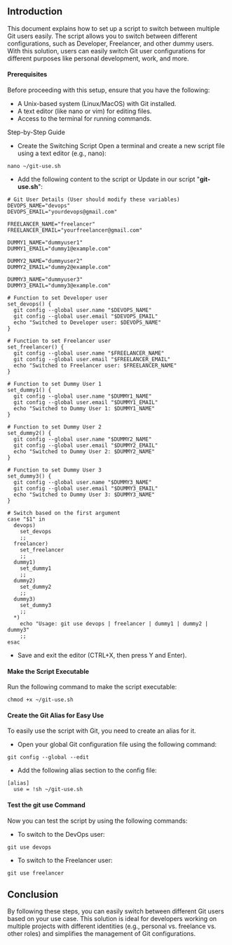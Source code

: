 ## Introduction

This document explains how to set up a script to switch between multiple Git users easily. The script allows you to switch between different configurations, such as Developer, Freelancer, and other dummy users. With this solution, users can easily switch Git user configurations for different purposes like personal development, work, and more.


#### Prerequisites
Before proceeding with this setup, ensure that you have the following:

- A Unix-based system (Linux/MacOS) with Git installed.
- A text editor (like nano or vim) for editing files.
- Access to the terminal for running commands.



Step-by-Step Guide
- Create the Switching Script
Open a terminal and create a new script file using a text editor (e.g., nano):
```
nano ~/git-use.sh
```

- Add the following content to the script or Update in our script "**git-use.sh**":

```
# Git User Details (User should modify these variables)
DEVOPS_NAME="devops"
DEVOPS_EMAIL="yourdevops@gmail.com"

FREELANCER_NAME="freelancer"
FREELANCER_EMAIL="yourfreelancer@gmail.com"

DUMMY1_NAME="dummyuser1"
DUMMY1_EMAIL="dummy1@example.com"

DUMMY2_NAME="dummyuser2"
DUMMY2_EMAIL="dummy2@example.com"

DUMMY3_NAME="dummyuser3"
DUMMY3_EMAIL="dummy3@example.com"

# Function to set Developer user
set_devops() {
  git config --global user.name "$DEVOPS_NAME"
  git config --global user.email "$DEVOPS_EMAIL"
  echo "Switched to Developer user: $DEVOPS_NAME"
}

# Function to set Freelancer user
set_freelancer() {
  git config --global user.name "$FREELANCER_NAME"
  git config --global user.email "$FREELANCER_EMAIL"
  echo "Switched to Freelancer user: $FREELANCER_NAME"
}

# Function to set Dummy User 1
set_dummy1() {
  git config --global user.name "$DUMMY1_NAME"
  git config --global user.email "$DUMMY1_EMAIL"
  echo "Switched to Dummy User 1: $DUMMY1_NAME"
}

# Function to set Dummy User 2
set_dummy2() {
  git config --global user.name "$DUMMY2_NAME"
  git config --global user.email "$DUMMY2_EMAIL"
  echo "Switched to Dummy User 2: $DUMMY2_NAME"
}

# Function to set Dummy User 3
set_dummy3() {
  git config --global user.name "$DUMMY3_NAME"
  git config --global user.email "$DUMMY3_EMAIL"
  echo "Switched to Dummy User 3: $DUMMY3_NAME"
}

# Switch based on the first argument
case "$1" in
  devops)
    set_devops
    ;;
  freelancer)
    set_freelancer
    ;;
  dummy1)
    set_dummy1
    ;;
  dummy2)
    set_dummy2
    ;;
  dummy3)
    set_dummy3
    ;;
  *)
    echo "Usage: git use devops | freelancer | dummy1 | dummy2 | dummy3"
    ;;
esac

```

- Save and exit the editor (CTRL+X, then press Y and Enter).




#### Make the Script Executable

Run the following command to make the script executable:

```
chmod +x ~/git-use.sh

```



#### Create the Git Alias for Easy Use

To easily use the script with Git, you need to create an alias for it.

- Open your global Git configuration file using the following command:

```
git config --global --edit
```

- Add the following alias section to the config file:

```
[alias]
  use = !sh ~/git-use.sh
```

#### Test the git use Command

Now you can test the script by using the following commands:

- To switch to the DevOps user:

```
git use devops
```

- To switch to the Freelancer user:

```
git use freelancer
```


## Conclusion

By following these steps, you can easily switch between different Git users based on your use case. This solution is ideal for developers working on multiple projects with different identities (e.g., personal vs. freelance vs. other roles) and simplifies the management of Git configurations.
